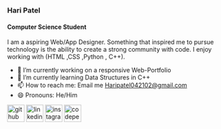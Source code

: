 ### Hari Patel
#### Computer Science Student 
I am a aspiring Web/App Designer. Something that inspired me to pursue technology is the ability to create a strong community with code. I enjoy working with (HTML ,CSS ,Python , C++). 

- 🔭 I’m currently working on a responsive Web-Portfolio  
- 🌱 I’m currently learning Data Structures in C++ 
- 📫 How to reach me: Email me Haripatel042102@gmail.com 
- 😄 Pronouns: He/Him 


[<img src='https://cdn.jsdelivr.net/npm/simple-icons@3.0.1/icons/github.svg' alt='github' height='40'>](https://github.com/HariBhavPatel)  [<img src='https://cdn.jsdelivr.net/npm/simple-icons@3.0.1/icons/linkedin.svg' alt='linkedin' height='40'>](https://www.linkedin.com/in/www.linkedin.com/in/hari-patel-605a181a4/)  [<img src='https://cdn.jsdelivr.net/npm/simple-icons@3.0.1/icons/instagram.svg' alt='instagram' height='40'>](https://www.instagram.com/hari.patel.4_21/)  [<img src='https://cdn.jsdelivr.net/npm/simple-icons@3.0.1/icons/codepen.svg' alt='codepen' height='40'>](https://codepen.io/HariBhavPatel)  


